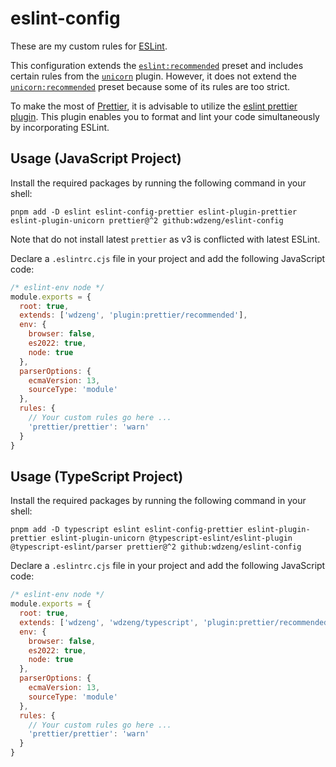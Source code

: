 # eslint-config

These are my custom rules for [ESLint](https://eslint.org/).

This configuration extends the
[`eslint:recommended`](https://github.com/eslint/eslint/blob/main/packages/js/src/configs/eslint-recommended.js)
preset and includes certain rules from the
[`unicorn`](https://github.com/sindresorhus/eslint-plugin-unicorn) plugin.
However, it does not extend the
[`unicorn:recommended`](https://github.com/sindresorhus/eslint-plugin-unicorn/blob/main/configs/recommended.js)
preset because some of its rules are too strict.

To make the most of [Prettier](https://prettier.io/), it is advisable to utilize
the
[eslint prettier plugin](https://github.com/prettier/eslint-plugin-prettier).
This plugin enables you to format and lint your code simultaneously by
incorporating ESLint.

## Usage (JavaScript Project)

Install the required packages by running the following command in your shell:

```shell
pnpm add -D eslint eslint-config-prettier eslint-plugin-prettier eslint-plugin-unicorn prettier@^2 github:wdzeng/eslint-config
```

Note that do not install latest `prettier` as v3 is conflicted with latest
ESLint.

Declare a `.eslintrc.cjs` file in your project and add the following JavaScript
code:

```js
/* eslint-env node */
module.exports = {
  root: true,
  extends: ['wdzeng', 'plugin:prettier/recommended'],
  env: {
    browser: false,
    es2022: true,
    node: true
  },
  parserOptions: {
    ecmaVersion: 13,
    sourceType: 'module'
  },
  rules: {
    // Your custom rules go here ...
    'prettier/prettier': 'warn'
  }
}
```

## Usage (TypeScript Project)

Install the required packages by running the following command in your shell:

```shell
pnpm add -D typescript eslint eslint-config-prettier eslint-plugin-prettier eslint-plugin-unicorn @typescript-eslint/eslint-plugin @typescript-eslint/parser prettier@^2 github:wdzeng/eslint-config
```

Declare a `.eslintrc.cjs` file in your project and add the following JavaScript
code:

```js
/* eslint-env node */
module.exports = {
  root: true,
  extends: ['wdzeng', 'wdzeng/typescript', 'plugin:prettier/recommended'],
  env: {
    browser: false,
    es2022: true,
    node: true
  },
  parserOptions: {
    ecmaVersion: 13,
    sourceType: 'module'
  },
  rules: {
    // Your custom rules go here ...
    'prettier/prettier': 'warn'
  }
}
```
